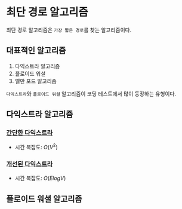 # 최단 경로 알고리즘
최단 경로 알고리즘은 `가장 짧은 경로`를 찾는 알고리즘이다.

## 대표적인 알고리즘
1. 다익스트라 알고리즘
2. 플로이드 워셜
3. 벨만 포드 알고리즘

`다익스트라`와 `플로이드 워셜` 알고리즘이 코딩 테스트에서 많이 등장하는 유형이다.

## 다익스트라 알고리즘
### [간단한 다익스트라](dijkstra.py)
- 시간 복잡도: $O(V^2)$
### [개선된 다익스트라](improved_dijkstra.py)
- 시간 복잡도: $O(ElogV)$
## 플로이드 워셜 알고리즘
